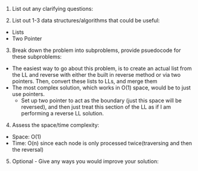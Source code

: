 1. List out any clarifying questions:


2. List out 1-3 data structures/algorithms that could be useful:
- Lists
- Two Pointer

3. Break down the problem into subproblems, provide psuedocode for these subproblems:
- The easiest way to go about this problem, is to create an actual list from the LL and reverse with either the built in reverse method or via two pointers. Then, convert these lists to LLs, and merge them 
- The most complex solution, which works in O(1) space, would be to just use pointers. 
  - Set up two pointer to act as the boundary (just this space will be reversed), and then just treat this section of the LL as if I am performing a reverse LL solution. 

4. Assess the space/time complexity:
- Space: O(1)
- Time: O(n) since each node is only processed twice(traversing and then the reversal) 

5. Optional - Give any ways you would improve your solution: